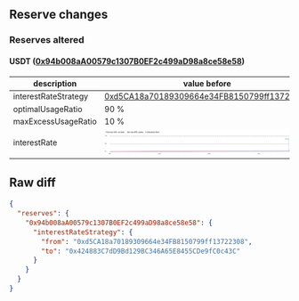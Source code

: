 ## Reserve changes

### Reserves altered

#### USDT ([0x94b008aA00579c1307B0EF2c499aD98a8ce58e58](https://explorer.optimism.io/address/0x94b008aA00579c1307B0EF2c499aD98a8ce58e58))

| description | value before | value after |
| --- | --- | --- |
| interestRateStrategy | [0xd5CA18a70189309664e34FB8150799ff13722308](https://explorer.optimism.io/address/0xd5CA18a70189309664e34FB8150799ff13722308) | [0x424883C7dD9Bd129BC346A65E8455CDe9fC0c43C](https://explorer.optimism.io/address/0x424883C7dD9Bd129BC346A65E8455CDe9fC0c43C) |
| optimalUsageRatio | 90 % | 80 % |
| maxExcessUsageRatio | 10 % | 20 % |
| interestRate | ![before](/.assets/5f02ea67e5ba53eee2797379ac1cd619db8b194e.svg) | ![after](/.assets/ae5f4984ec6d1aad35594fe55bd4718cc49196da.svg) |

## Raw diff

```json
{
  "reserves": {
    "0x94b008aA00579c1307B0EF2c499aD98a8ce58e58": {
      "interestRateStrategy": {
        "from": "0xd5CA18a70189309664e34FB8150799ff13722308",
        "to": "0x424883C7dD9Bd129BC346A65E8455CDe9fC0c43C"
      }
    }
  }
}
```
